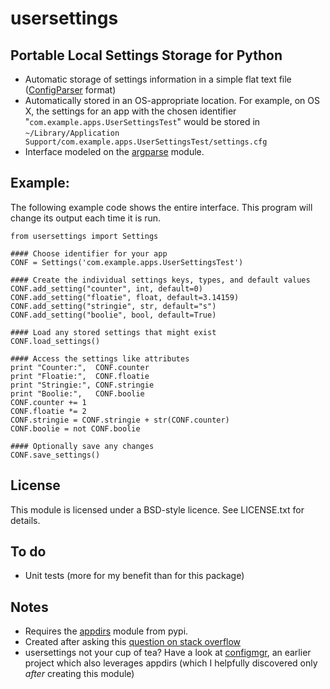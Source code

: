 # usersettings

## Portable Local Settings Storage for Python

- Automatic storage of settings information in a simple flat text file ([ConfigParser][] format)
- Automatically stored in an OS-appropriate location. For example, on OS X, the settings for an app with the chosen identifier "`com.example.apps.UserSettingsTest`" would be stored in `~/Library/Application Support/com.example.apps.UserSettingsTest/settings.cfg`
- Interface modeled on the [argparse][] module.

## Example:

The following example code shows the entire interface. This program will change its output each time it is run.

```
from usersettings import Settings

#### Choose identifier for your app
CONF = Settings('com.example.apps.UserSettingsTest')

#### Create the individual settings keys, types, and default values
CONF.add_setting("counter", int, default=0)
CONF.add_setting("floatie", float, default=3.14159)
CONF.add_setting("stringie", str, default="s")
CONF.add_setting("boolie", bool, default=True)

#### Load any stored settings that might exist
CONF.load_settings()

#### Access the settings like attributes
print "Counter:",  CONF.counter
print "Floatie:",  CONF.floatie
print "Stringie:", CONF.stringie
print "Boolie:",   CONF.boolie
CONF.counter += 1
CONF.floatie *= 2
CONF.stringie = CONF.stringie + str(CONF.counter)
CONF.boolie = not CONF.boolie

#### Optionally save any changes
CONF.save_settings()
```

## License

This module is licensed under a BSD-style licence. See LICENSE.txt for details.

## To do

- Unit tests (more for my benefit than for this package)

## Notes

- Requires the [appdirs][] module from pypi. 
- Created after asking this [question on stack overflow](http://stackoverflow.com/questions/16275031/portable-settings-and-app-data-storage-in-python)
- usersettings not your cup of tea? Have a look at [configmgr](https://bitbucket.org/grantor61/configmgr), an earlier project which also leverages appdirs (which I helpfully discovered only *after* creating this module)

[ConfigParser]: http://docs.python.org/2/library/configparser.html
[argparse]: http://docs.python.org/2/library/argparse.html
[appdirs]: https://pypi.python.org/pypi/appdirs